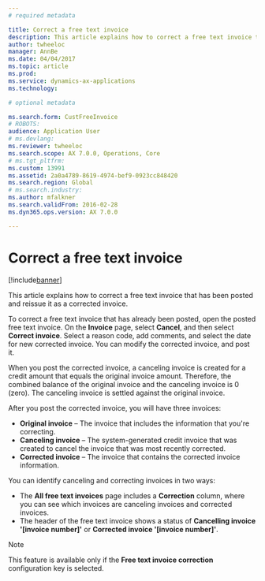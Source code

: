 ```yaml
---
# required metadata

title: Correct a free text invoice
description: This article explains how to correct a free text invoice that has been posted and reissue it as a corrected invoice.
author: twheeloc
manager: AnnBe
ms.date: 04/04/2017
ms.topic: article
ms.prod: 
ms.service: dynamics-ax-applications
ms.technology: 

# optional metadata

ms.search.form: CustFreeInvoice
# ROBOTS: 
audience: Application User
# ms.devlang: 
ms.reviewer: twheeloc
ms.search.scope: AX 7.0.0, Operations, Core
# ms.tgt_pltfrm: 
ms.custom: 13991
ms.assetid: 2a0a4789-8619-4974-bef9-0923cc848420
ms.search.region: Global
# ms.search.industry: 
ms.author: mfalkner
ms.search.validFrom: 2016-02-28
ms.dyn365.ops.version: AX 7.0.0

---
```


# Correct a free text invoice

[!include[banner](../includes/banner.md)]


This article explains how to correct a free text invoice that has been posted and reissue it as a corrected invoice.

To correct a free text invoice that has already been posted, open the posted free text invoice. On the **Invoice** page, select **Cancel**, and then select **Correct invoice**. Select a reason code, add comments, and select the date for new corrected invoice. You can modify the corrected invoice, and post it. 

When you post the corrected invoice, a canceling invoice is created for a credit amount that equals the original invoice amount. Therefore, the combined balance of the original invoice and the canceling invoice is 0 (zero). The canceling invoice is settled against the original invoice. 

After you post the corrected invoice, you will have three invoices:

-   **Original invoice** – The invoice that includes the information that you're correcting.
-   **Canceling invoice** – The system-generated credit invoice that was created to cancel the invoice that was most recently corrected.
-   **Corrected invoice** – The invoice that contains the corrected invoice information.

You can identify canceling and correcting invoices in two ways:

-   The **All free text invoices** page includes a **Correction** column, where you can see which invoices are canceling invoices and corrected invoices.
-   The header of the free text invoice shows a status of **Cancelling invoice '\[invoice number\]'** or **Corrected invoice '\[invoice number\]'**.

> [!NOTE]
> This feature is available only if the **Free text invoice correction** configuration key is selected.



